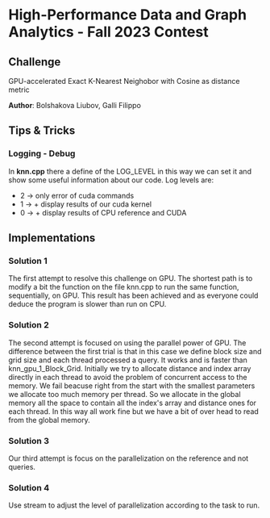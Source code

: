# High-Performance Data and Graph Analytics - Fall 2023 Contest

## Challenge

GPU-accelerated Exact K-Nearest Neighobor with Cosine as distance metric

__Author__: Bolshakova Liubov, Galli Filippo

## Tips & Tricks

### Logging - Debug

In __knn.cpp__ there a define of the LOG_LEVEL in this way we can set it and show some useful information about our code. Log levels are:

- 2 -> only error of cuda commands
- 1 -> + display results of our cuda kernel
- 0 -> + display results of CPU reference and CUDA

## Implementations

### Solution 1

The first attempt to resolve this challenge on GPU. The shortest path is to modify a bit the function on the file knn.cpp to run the same function, sequentially, on GPU.
This result has been achieved and as everyone could deduce the program is slower than run on CPU.

### Solution 2

The second attempt is focused on using the parallel power of GPU. The difference between the first trial is that in this case we define block size and grid size and each thread processed a query.
It works and is faster than knn_gpu_1_Block_Grid.
Initially we try to allocate distance and index array directly in each thread to avoid the problem of concurrent access to the memory. We fail beacuse right from the start with the smallest parameters we allocate too much memory per thread.
So we allocate in the global memory all the space to contain all the index's array and distance ones for each thread. In this way all work fine but we have a bit of over head to read from the global memory.

### Solution 3

Our third attempt is focus on the parallelization on the reference and not queries.

### Solution 4

Use stream to adjust the level of parallelization according to the task to run.
